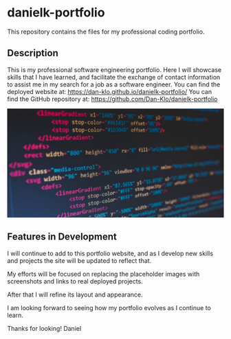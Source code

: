 # danielk-portfolio
This repository contains the files for my professional coding portfolio.


## Description
This is my professional software engineering portfolio. Here I will showcase skills that I have learned, and facilitate the exchange of contact information to assist me in my search for a job as a software engineer.
You can find the deployed website at: https://dan-klo.github.io/danielk-portfolio/
You can find the GitHub repository at: https://github.com/Dan-Klo/danielk-portfolio

![If you can read this...I messed up.](portfolio-thumbnail.png?raw=true "A screenshot from my portfolio website")


## Features in Development
I will continue to add to this portfolio website, and as I develop new skills and projects the site will be updated to reflect that.

My efforts will be focused on replacing the placeholder images with screenshots and links to real deployed projects.

After that I will refine its layout and appearance.

I am looking forward to seeing how my portfolio evolves as I continue to learn.

Thanks for looking!
Daniel

